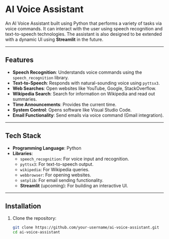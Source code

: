 # AI Voice Assistant

An AI Voice Assistant built using Python that performs a variety of tasks via voice commands. It can interact with the user using speech recognition and text-to-speech technologies. The assistant is also designed to be extended with a dynamic UI using **Streamlit** in the future.

---

## Features

- **Speech Recognition**: Understands voice commands using the `speech_recognition` library.
- **Text-to-Speech**: Responds with natural-sounding voice using `pyttsx3`.
- **Web Searches**: Open websites like YouTube, Google, StackOverflow.
- **Wikipedia Search**: Search for information on Wikipedia and read out summaries.
- **Time Announcements**: Provides the current time.
- **System Control**: Opens software like Visual Studio Code.
- **Email Functionality**: Send emails via voice command (Gmail integration).

---

## Tech Stack

- **Programming Language**: Python
- **Libraries**:
  - `speech_recognition`: For voice input and recognition.
  - `pyttsx3`: For text-to-speech output.
  - `wikipedia`: For Wikipedia queries.
  - `webbrowser`: For opening websites.
  - `smtplib`: For email sending functionality.
  - **Streamlit** (upcoming): For building an interactive UI.

---

## Installation

1. Clone the repository:

   ```bash
   git clone https://github.com/your-username/ai-voice-assistant.git
   cd ai-voice-assistant
